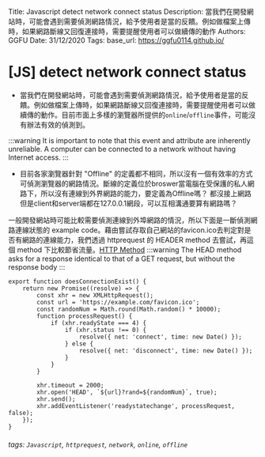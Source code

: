 Title: Javascript detect network connect status
Description: 當我們在開發網站時，可能會遇到需要偵測網路情況，給予使用者是當的反饋。例如做檔案上傳時，如果網路斷線又回復連接時，需要提醒使用者可以做續傳的動作
Authors: GGFU
Date: 31/12/2020
Tags: 
base_url: https://ggfu0114.github.io/


# [JS] detect network connect status
- 當我們在開發網站時，可能會遇到需要偵測網路情況，給予使用者是當的反饋。例如做檔案上傳時，如果網路斷線又回復連接時，需要提醒使用者可以做續傳的動作。目前市面上多樣的瀏覽器所提供的`online`/`offline`事件，可能沒有辦法有效的偵測到。

:::warning
It is important to note that this event and attribute are inherently unreliable. A computer can be connected to a network without having Internet access.
:::

- 目前各家瀏覽器針對 "Offline" 的定義都不相同，所以沒有一個有效率的方式可偵測瀏覽器的網路情況。斷線的定義位於broswer當電腦在受保護的私人網路下，所以沒有連線到外界網路的能力，要定義為Offline嗎？ 都沒接上網路但是client和server端都在127.0.0.1網段，可以互相溝通要算有網路嗎？

一般開發網站時可能比較需要偵測連線到外埠網路的情況，所以下面是一斷偵測網路連線狀態的 example code。藉由嘗試存取自己網站的favicon.ico去判定對是否有網路的連線能力，我們透過 httprequest 的 HEADER method 去嘗試，再這個 method 下比較節省流量。[HTTP Method](https://developer.mozilla.org/en-US/docs/Web/HTTP/Methods)
:::warning
The HEAD method asks for a response identical to that of a GET request, but without the response body
:::

```javascript=
export function doesConnectionExist() {
    return new Promise((resolve) => {
        const xhr = new XMLHttpRequest();
        const url = 'https://example.com/favicon.ico';
        const randomNum = Math.round(Math.random() * 10000);
        function processRequest() {
            if (xhr.readyState === 4) {
                if (xhr.status !== 0) {
                    resolve({ net: 'connect', time: new Date() });
                } else {
                    resolve({ net: 'disconnect', time: new Date() });
                }
            }
        }

        xhr.timeout = 2000;
        xhr.open('HEAD', `${url}?rand=${randomNum}`, true);
        xhr.send();
        xhr.addEventListener('readystatechange', processRequest, false);
    });
}
```


###### tags: `Javascript`, `httprequest`, `network`, `online`, `offline`